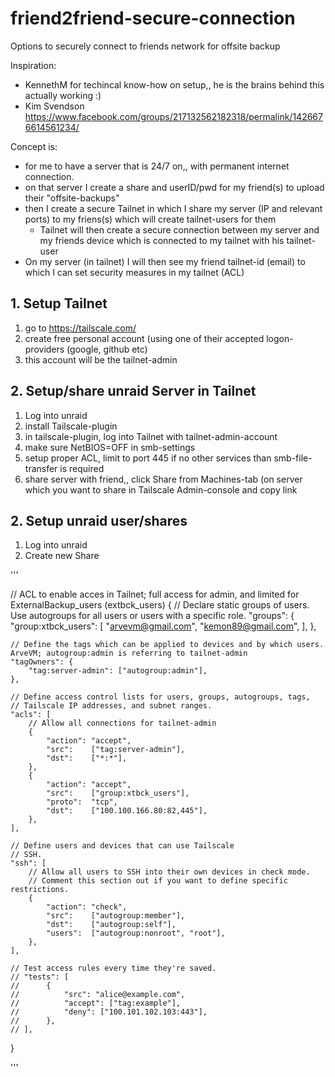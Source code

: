# friend2friend-secure-connection
Options to securely connect to friends network for offsite backup

Inspiration:
- KennethM for techincal know-how on setup,, he is the brains behind this actually working :)
- Kim Svendson https://www.facebook.com/groups/217132562182318/permalink/1426676614561234/




Concept is:
- for me to have a server that is 24/7 on,, with permanent internet connection.
- on that server I create a share and userID/pwd for my friend(s) to upload their "offsite-backups"
- then I create a secure Tailnet in which I share my server (IP and relevant ports) to my friens(s) which will create tailnet-users for them
  - Tailnet will then create a secure connection between my server and my friends device which is connected to my tailnet with his tailnet-user
- On my server (in tailnet) I will then see my friend tailnet-id (email) to which I can set security measures in my tailnet (ACL)

## 1. Setup Tailnet
1. go to https://tailscale.com/
2. create free personal account (using one of their accepted logon-providers (google, github etc)
3. this account will be the tailnet-admin

## 2. Setup/share unraid Server in Tailnet
1. Log into unraid
2. install Tailscale-plugin
3. in tailscale-plugin, log into Tailnet with tailnet-admin-account
4. make sure NetBIOS=OFF in smb-settings
5. setup proper ACL, limit to port 445 if no other services than smb-file-transfer is required
6. share server with friend,, click Share from Machines-tab (on server which you want to share in Tailscale Admin-console and copy link 

## 2. Setup unraid user/shares
1. Log into unraid
2. Create new Share




'''

// ACL to enable acces in Tailnet; full access for admin, and limited for ExternalBackup_users (extbck_users)
{
	// Declare static groups of users. Use autogroups for all users or users with a specific role.
	"groups": {
		"group:xtbck_users": [
			"arvevm@gmail.com",
			"kemon89@gmail.com",
		],
	},

	// Define the tags which can be applied to devices and by which users. ArveVM; autogroup:admin is referring to tailnet-admin
	"tagOwners": {
		"tag:server-admin": ["autogroup:admin"],
	},

	// Define access control lists for users, groups, autogroups, tags,
	// Tailscale IP addresses, and subnet ranges.
	"acls": [
		// Allow all connections for tailnet-admin
		{
			"action": "accept",
			"src":    ["tag:server-admin"],
			"dst":    ["*:*"],
		},
		{
			"action": "accept",
			"src":    ["group:xtbck_users"],
			"proto":  "tcp",
			"dst":    ["100.100.166.80:82,445"],
		},
	],

	// Define users and devices that can use Tailscale
	// SSH.
	"ssh": [
		// Allow all users to SSH into their own devices in check mode.
		// Comment this section out if you want to define specific restrictions.
		{
			"action": "check",
			"src":    ["autogroup:member"],
			"dst":    ["autogroup:self"],
			"users":  ["autogroup:nonroot", "root"],
		},
	],

	// Test access rules every time they're saved.
	// "tests": [
	//  	{
	//  		"src": "alice@example.com",
	//  		"accept": ["tag:example"],
	//  		"deny": ["100.101.102.103:443"],
	//  	},
	// ],
}

'''
